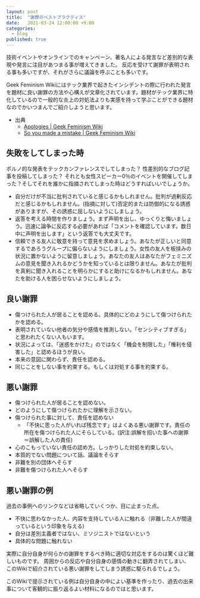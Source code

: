 ```yaml
---
layout: post
title:  "謝罪のベストプラクティス"
date:   2021-03-24 12:00:00 +9:00
categories:
  - blog
published: true
---
```


技術イベントやオンラインでのキャンペーン、著名人による発言など差別的な表現や発言に注目があつまる事が増えてきました。
反応を受けて謝罪が表明される事も多いですが、それがさらに議論を呼ぶことも多いです。

Geek Feminism Wikiにはテック業界で起きたインシデントの際に行われた発言を題材に良い謝罪の方法や心構えが文章化されています。題材がテック業界に特化しているので一般的な炎上の対処法よりも実感を持って学ぶことができる題材なのでかいつまんでご紹介しようと思います。

- 出典
  - [Apologies | Geek Feminism Wiki](https://geekfeminism.wikia.org/wiki/Apologies)
  - [So you made a mistake | Geek Feminism Wiki](https://geekfeminism.wikia.org/wiki/So_you_made_a_mistake)

## 失敗をしてしまった時

ポルノ的な発表をテックカンファレンスでしてしまった？ 性差別的なブログ記事を投稿してしまった？ それとも女性スピーカー0％のイベントを開催してしまった？そしてそれを誰かに指摘されてしまった時はどうすればいいでしょうか。

- 自分だけが不当に批判されていると感じるかもしれません。批判が過剰反応だと感じるかもしれません。(指摘に対して)否定的または防御的になる誘惑がありますが、その誘惑に屈しないようにしましょう。
- 返答を考える時間を作りましょう。まず声明を出し、ゆっくりと悔いましょう。迅速に論争に反応する必要があれば「コメントを確認しています。数日中に声明を出します」という返答でも大丈夫です。
- 信頼できる友人に敬意を持って意見を求めましょう。あなたが正しいと同意するであろうグループに偏らないようにしましょう。女性の友人を板挟みの状況に置かないように留意しましょう。あなたの友人はあなたがフェミニズムの意見を聞き入れるかどうかを知っているとは限りません。あなたが批判を真剣に聞き入れることを明らかにすると助けになるかもしれません。あなたを助ける人を困らせないようにしましょう。

## 良い謝罪

- 傷つけられた人が居ることを認める。具体的にどのようにして傷つけられたかを認める。
- 表明されていない他者の気分や感情を推測しない。「センシティブすぎる」と思われたくない人もいます。
- 状況によっては、「迷惑をかけた」のではなく「機会を制限した」「権利を侵害した」と認めるほうが良い。
- 本来の意図に関わらず、責任を認める。
- 同じことをしない事を約束する。もしくは対処する事を約束する。

## 悪い謝罪

- 傷つけられた人が居ることを認めない。
- どのようにして傷つけられたかに理解を示さない。
- 傷つけられた事に対して、責任を認めない
  - 「不快に思った人がいれば残念です」はよくある悪い謝罪です。責任の所在を傷つけられた人にそらしている。(訳注:誤解を招いた事への謝罪＝誤解した人の責任)
- 心のこもっていない責任の認め方。しっかりした対処を約束しない。
- 本質的でない問題について話、議論をそらす
- 非難を別の団体へそらす
- 非難を傷つけられた人へそらす

## 悪い謝罪の例

過去の事例へのリンクなどは省略していくつか、目に止まった点。

- 不快に思わなかった人、内容を支持している人に触れる（非難した人が間違っているという印象を与える)
- 自分は差別主義者ではない、ミソジニストではないという
- 具体的な問題に触れない



実際に自分自身が何らかの謝罪をするべき時に適切な対応をするのは驚くほど難しいものです。
周囲からの反応や自分自身の感情の動きに翻弄されてしまい、このWikiで紹介されている悪い謝罪をしてしまう誘惑に駆られるでしょう。

このWikiで提示されている例は自分自身の中によい基準を作ったり、過去の出来事について客観的に振り返るよい材料になるのではと思います。










